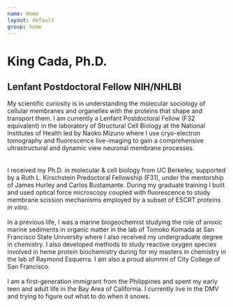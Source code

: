 ```yaml
---
name: Home
layout: default
group: home
---
```


<h1 class="text-center">King Cada, Ph.D.</h1>
<h2 class="text-center">Lenfant Postdoctoral Fellow NIH/NHLBI</h2>

<p class="lead text-justify">

My scientific curiosity is in understanding the molecular sociology of cellular membranes and organelles with the proteins that shape and transport them. I am currently a Lenfant Postdoctoral Fellow (F32 equivalent) in the laboratory of Structural Cell Biology at the National Institutes of Health led by Naoko Mizuno where I use cryo-electron tomography and fluorescence live-imaging to gain a comprehensive ultrastructural and dynamic view neuronal membrane processes.  
<br>
<br>
I received my Ph.D. in molecular & cell biology from UC Berkeley, supported by a Ruth L. Kirschstein Predoctoral Fellowship (F31), under the mentorship of James Hurley and Carlos Bustamante. During my graduate training I built and used optical force microscopy coupled with fluorescence to study membrane scission mechanisms employed by a subset of ESCRT proteins <i>in vitro</i>.
<br>
<br>
In a previous life, I was a marine biogeochemist studying the role of anoxic marine sediments in organic matter in the lab of Tomoko Komada at San Francisco State University where I also received my undergraduate degree in chemistry. I also developed methods to study reactive oxygen species involved in heme protein biochemistry during for my masters in chemistry in the lab of Raymond Esquerra. I am also a proud alumnni of City College of San Francisco. 
<br>
<br>
I am a first-generation immigrant from the Philippines and spent my early teen and adult life in the Bay Area of California. I currently live in the DMV and trying to figure out what to do when it snows.   
</p>
